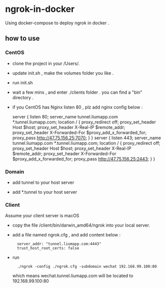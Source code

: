 # ngrok-in-docker
Using docker-compose to deploy ngrok in docker . 

## how to use

### CentOS

* clone the project in your /Users/.

* update init.sh , make the volumes folder you like .

* run init.sh

* wait a few mins , and enter ./clients folder . you can find a "bin" directory . 

* if you CentOS has Nginx listen 80 , plz add nginx config below :

	server {
	     listen       80;
	     server_name  tunnel.liumapp.com *.tunnel.liumapp.com;
	     location / {
		     proxy_redirect off;
		     proxy_set_header Host $host;
		     proxy_set_header X-Real-IP $remote_addr;
		     proxy_set_header X-Forwarded-For $proxy_add_x_forwarded_for;
		     proxy_pass http://47.75.156.25:7070;
	     }
	 }
	 server {
	     listen       443;
	     server_name  tunnel.liumapp.com *.tunnel.liumapp.com;
	     location / {
		     proxy_redirect off;
		     proxy_set_header Host $host;
		     proxy_set_header X-Real-IP $remote_addr;
		     proxy_set_header X-Forwarded-For $proxy_add_x_forwarded_for;
		     proxy_pass http://47.75.156.25:2443;
	     }
	 }

### Domain

* add tunnel to your host server

* add *.tunnel to your host server

### Client

Assume your client server is macOS

* copy the file /client/bin/darwin_amd64/ngrok into your local server.

* add a file named ngrok.cfg , and add content below :

		server_addr: "tunnel.liumapp.com:4443"
		trust_host_root_certs: false

* run 

		./ngrok -config ./ngrok.cfg -subdomain wechat 192.168.99.100:80		

	which means wechat.tunnel.liumapp.com will be located to 192.168.99.100:80		
